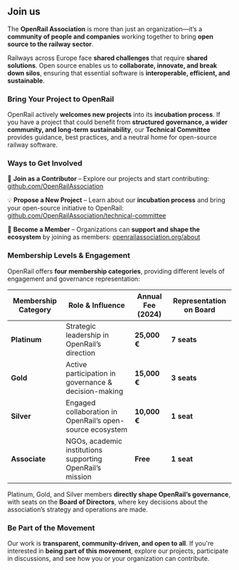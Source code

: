 ## Join us

The **OpenRail Association** is more than just an organization—it’s a **community of people and companies** working together to bring **open source to the railway sector**.

Railways across Europe face **shared challenges** that require **shared solutions**. Open source enables us to **collaborate, innovate, and break down silos**, ensuring that essential software is **interoperable, efficient, and sustainable**.

### Bring Your Project to OpenRail

OpenRail actively **welcomes new projects** into its **incubation process**. If you have a project that could benefit from **structured governance, a wider community, and long-term sustainability**, our **Technical Committee** provides guidance, best practices, and a neutral home for open-source railway software.

### Ways to Get Involved

🚆 **Join as a Contributor** – Explore our projects and start contributing: [github.com/OpenRailAssociation](https://github.com/OpenRailAssociation)

💡 **Propose a New Project** – Learn about our **incubation process** and bring your open-source initiative to OpenRail: [github.com/OpenRailAssociation/technical-committee](https://github.com/OpenRailAssociation/technical-committee)

🏢 **Become a Member** – Organizations can **support and shape the ecosystem** by joining as members: [openrailassociation.org/about](https://openrailassociation.org/about)

### **Membership Levels & Engagement**

OpenRail offers **four membership categories**, providing different levels of engagement and governance representation:

| Membership Category  | Role & Influence | Annual Fee (2024) | Representation on Board |
|----------------------|----------------|-------------------|------------------|
| **Platinum** | Strategic leadership in OpenRail’s direction | **25,000 €** | **7 seats** |
| **Gold** | Active participation in governance & decision-making | **15,000 €** | **3 seats** |
| **Silver** | Engaged collaboration in OpenRail’s open-source ecosystem | **10,000 €** | **1 seat** |
| **Associate** | NGOs, academic institutions supporting OpenRail’s mission | **Free** | **1 seat** |

Platinum, Gold, and Silver members **directly shape OpenRail’s governance**, with seats on the **Board of Directors**, where key decisions about the association’s strategy and operations are made.

### Be Part of the Movement

Our work is **transparent, community-driven, and open to all**. If you're interested in **being part of this movement**, explore our projects, participate in discussions, and see how you or your organization can contribute.
